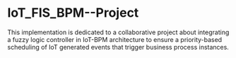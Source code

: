 # IoT_FIS_BPM--Project

This implementation is dedicated to a collaborative project about integrating a fuzzy logic controller in IoT-BPM architecture to ensure a priority-based scheduling of IoT generated events that trigger business process instances.
